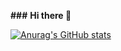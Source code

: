 **###** **Hi there 👋**

<!--

**plumsun/plumsun** is a ✨ _special_ ✨ repository because its `README.md` (this file) appears on your GitHub profile.

Here are some ideas to get you started:

\- 🔭 I’m currently working on ...

\- 🌱 I’m currently learning ...

\- 👯 I’m looking to collaborate on ...

\- 🤔 I’m looking for help with ...

\- 💬 Ask me about ...

\- 📫 How to reach me: ...

\- 😄 Pronouns: ...

\- ⚡ Fun fact: ...

-->

[![Anurag's GitHub stats](https://github-readme-stats.vercel.app/api?username=plumsun)](https://github.com/anuraghazra/github-readme-stats)
